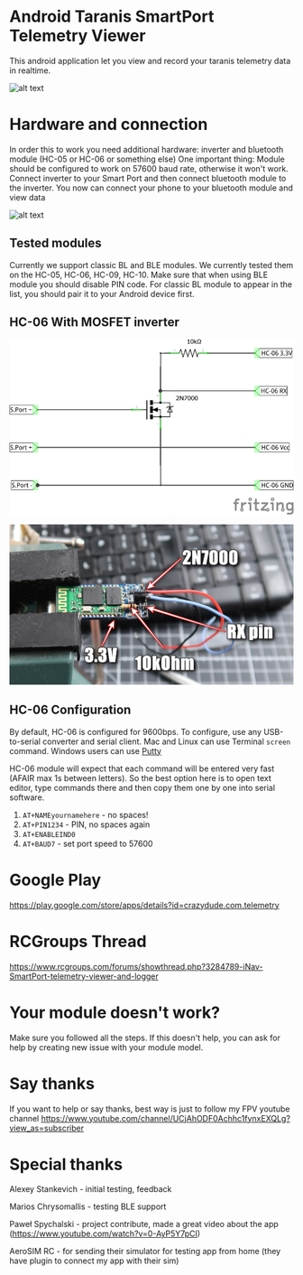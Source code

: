 # Android Taranis SmartPort Telemetry Viewer

This android application let you view and record your taranis telemetry data in realtime.

![alt text](https://raw.githubusercontent.com/CrazyDude1994/android-taranis-smartport-telemetry/master/screen.jpg "Screenshot")

# Hardware and connection

In order this to work you need additional hardware: inverter and bluetooth module (HC-05 or HC-06 or something else)
One important thing: Module should be configured to work on 57600 baud rate, otherwise it won't work. 
Connect inverter to your Smart Port and then connect bluetooth module to the inverter. You now can connect your phone to your bluetooth module and view data

![alt text](https://raw.githubusercontent.com/CrazyDude1994/android-taranis-smartport-telemetry/master/connection.jpg "Connection example")

## Tested modules

Currently we support classic BL and BLE modules. We currently tested them on the HC-05, HC-06, HC-09, HC-10. Make sure that when using BLE module you should disable PIN code. For classic BL module to appear in the list, you should pair it to your Android device first.

## HC-06 With MOSFET inverter

![Inverter diagram](inverter.png)

![HC-06 With inverter](hc06_inverter.JPG)

## HC-06 Configuration

By default, HC-06 is configured for 9600bps. To configure, use any USB-to-serial converter and serial client. Mac and Linux can use Terminal `screen` command. Windows users can use [Putty](http://www.putty.org/)

HC-06 module will expect that each command will be entered very fast (AFAIR max 1s between letters). So the best option here is to open text editor, type commands there and then copy them one by one into serial software.

1. `AT+NAMEyournamehere` - no spaces!
1. `AT+PIN1234` - PIN, no spaces again
1. `AT+ENABLEIND0`
1. `AT+BAUD7` - set port speed to 57600


# Google Play
https://play.google.com/store/apps/details?id=crazydude.com.telemetry

# RCGroups Thread
https://www.rcgroups.com/forums/showthread.php?3284789-iNav-SmartPort-telemetry-viewer-and-logger

# Your module doesn't work?
Make sure you followed all the steps. If this doesn't help, you can ask for help by creating new issue with your module model.

# Say thanks
If you want to help or say thanks, best way is just to follow my FPV youtube channel
https://www.youtube.com/channel/UCjAhODF0Achhc1fynxEXQLg?view_as=subscriber

# Special thanks
Alexey Stankevich - initial testing, feedback

Marios Chrysomallis - testing BLE support

Paweł Spychalski - project contribute, made a great video about the app (https://www.youtube.com/watch?v=0-AyP5Y7pCI)

AeroSIM RC - for sending their simulator for testing app from home (they have plugin to connect my app with their sim)


